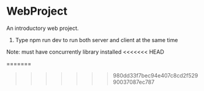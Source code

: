 # WebProject
An introductory web project.

1) Type npm run dev to run both server and client at the same time

Note: must have concurrently library installed
<<<<<<< HEAD

=======
>>>>>>> 980dd33f7bec94e407c8cd2f52990037087ec787
